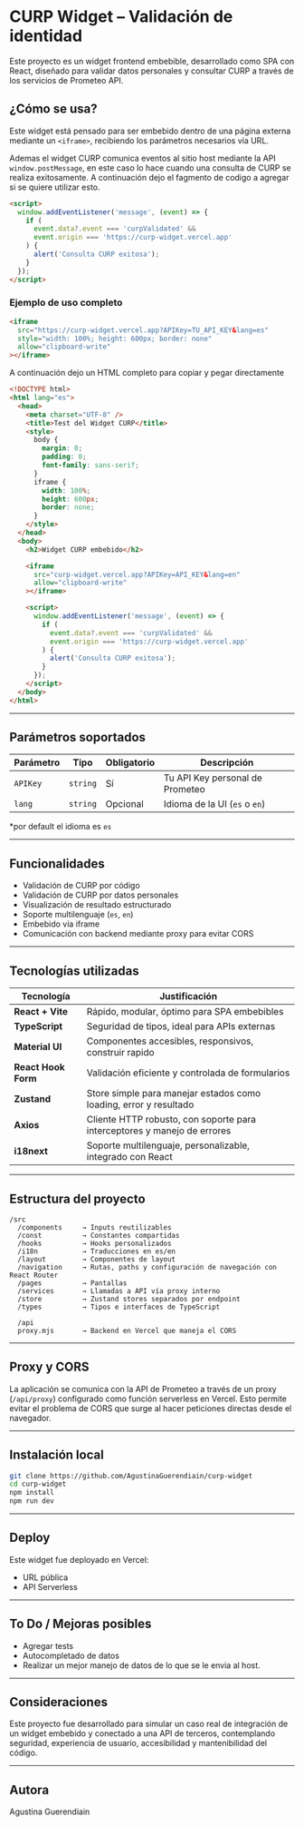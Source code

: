 # CURP Widget – Validación de identidad

Este proyecto es un widget frontend embebible, desarrollado como SPA con React, diseñado para validar datos personales y consultar CURP a través de los servicios de Prometeo API.

## ¿Cómo se usa?

Este widget está pensado para ser embebido dentro de una página externa mediante un `<iframe>`, recibiendo los parámetros necesarios vía URL.

Ademas el widget CURP comunica eventos al sitio host mediante la API `window.postMessage`, en este caso lo hace cuando una consulta de CURP se realiza exitosamente. A continuación dejo el fagmento de codigo a agregar si se quiere utilizar esto.

```html
<script>
  window.addEventListener('message', (event) => {
    if (
      event.data?.event === 'curpValidated' &&
      event.origin === 'https://curp-widget.vercel.app'
    ) {
      alert('Consulta CURP exitosa');
    }
  });
</script>
```

### Ejemplo de uso completo

```html
<iframe
  src="https://curp-widget.vercel.app?APIKey=TU_API_KEY&lang=es"
  style="width: 100%; height: 600px; border: none"
  allow="clipboard-write"
></iframe>
```

A continuación dejo un HTML completo para copiar y pegar directamente

```html
<!DOCTYPE html>
<html lang="es">
  <head>
    <meta charset="UTF-8" />
    <title>Test del Widget CURP</title>
    <style>
      body {
        margin: 0;
        padding: 0;
        font-family: sans-serif;
      }
      iframe {
        width: 100%;
        height: 600px;
        border: none;
      }
    </style>
  </head>
  <body>
    <h2>Widget CURP embebido</h2>

    <iframe
      src="curp-widget.vercel.app?APIKey=API_KEY&lang=en"
      allow="clipboard-write"
    ></iframe>

    <script>
      window.addEventListener('message', (event) => {
        if (
          event.data?.event === 'curpValidated' &&
          event.origin === 'https://curp-widget.vercel.app'
        ) {
          alert('Consulta CURP exitosa');
        }
      });
    </script>
  </body>
</html>
```

---

## Parámetros soportados

| Parámetro | Tipo     | Obligatorio | Descripción                     |
| --------- | -------- | ----------- | ------------------------------- |
| `APIKey`  | `string` | Sí          | Tu API Key personal de Prometeo |
| `lang`    | `string` | Opcional    | Idioma de la UI (`es` o `en`)   |

\*por default el idioma es `es`

---

## Funcionalidades

- Validación de CURP por código
- Validación de CURP por datos personales
- Visualización de resultado estructurado
- Soporte multilenguaje (`es`, `en`)
- Embebido vía iframe
- Comunicación con backend mediante proxy para evitar CORS

---

## Tecnologías utilizadas

| Tecnología          | Justificación                                                            |
| ------------------- | ------------------------------------------------------------------------ |
| **React + Vite**    | Rápido, modular, óptimo para SPA embebibles                              |
| **TypeScript**      | Seguridad de tipos, ideal para APIs externas                             |
| **Material UI**     | Componentes accesibles, responsivos, construir rapido                    |
| **React Hook Form** | Validación eficiente y controlada de formularios                         |
| **Zustand**         | Store simple para manejar estados como loading, error y resultado        |
| **Axios**           | Cliente HTTP robusto, con soporte para interceptores y manejo de errores |
| **i18next**         | Soporte multilenguaje, personalizable, integrado con React               |

---

## Estructura del proyecto

```
/src
  /components     → Inputs reutilizables
  /const          → Constantes compartidas
  /hooks          → Hooks personalizados
  /i18n           → Traducciones en es/en
  /layout         → Componentes de layout
  /navigation     → Rutas, paths y configuración de navegación con React Router
  /pages          → Pantallas
  /services       → Llamadas a API vía proxy interno
  /store          → Zustand stores separados por endpoint
  /types          → Tipos e interfaces de TypeScript

  /api
  proxy.mjs       → Backend en Vercel que maneja el CORS
```

---

## Proxy y CORS

La aplicación se comunica con la API de Prometeo a través de un proxy (`/api/proxy`) configurado como función serverless en Vercel. Esto permite evitar el problema de CORS que surge al hacer peticiones directas desde el navegador.

---

## Instalación local

```bash
git clone https://github.com/AgustinaGuerendiain/curp-widget
cd curp-widget
npm install
npm run dev
```

---

## Deploy

Este widget fue deployado en Vercel:

- URL pública
- API Serverless

---

## To Do / Mejoras posibles

- Agregar tests
- Autocompletado de datos
- Realizar un mejor manejo de datos de lo que se le envia al host.

---

## Consideraciones

Este proyecto fue desarrollado para simular un caso real de integración de un widget embebido y conectado a una API de terceros, contemplando seguridad, experiencia de usuario, accesibilidad y mantenibilidad del código.

---

## Autora

Agustina Guerendiain
